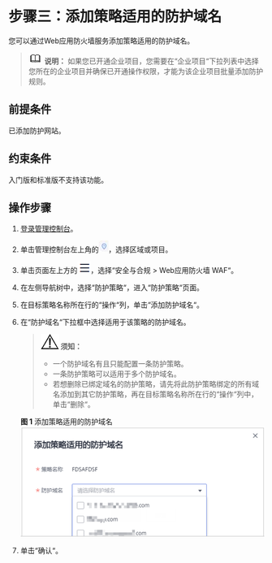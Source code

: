 # 步骤三：添加策略适用的防护域名<a name="waf_01_0075"></a>

您可以通过Web应用防火墙服务添加策略适用的防护域名。

>![](public_sys-resources/icon-note.gif) **说明：** 
>如果您已开通企业项目，您需要在“企业项目“下拉列表中选择您所在的企业项目并确保已开通操作权限，才能为该企业项目批量添加防护规则。

## 前提条件<a name="section5903171661012"></a>

已添加防护网站。

## 约束条件<a name="section15753161013911"></a>

入门版和标准版不支持该功能。

## 操作步骤<a name="section109781412104317"></a>

1.  [登录管理控制台](https://console.huaweicloud.com/?locale=zh-cn)。
2.  单击管理控制台左上角的![](figures/icon-region-55.jpg)，选择区域或项目。
3.  单击页面左上方的![](figures/icon-Service-56.png)，选择“安全与合规  \>  Web应用防火墙 WAF“。
4.  在左侧导航树中，选择“防护策略“，进入“防护策略“页面。
5.  在目标策略名称所在行的“操作“列，单击“添加防护域名“。
6.  在“防护域名“下拉框中选择适用于该策略的防护域名。

    >![](public_sys-resources/icon-notice.gif) **须知：** 
    >-   一个防护域名有且只能配置一条防护策略。
    >-   一条防护策略可以适用于多个防护域名。
    >-   若想删除已绑定域名的防护策略，请先将此防护策略绑定的所有域名添加到其它防护策略，再在目标策略名称所在行的“操作“列中，单击“删除“。

    **图 1**  添加策略适用的防护域名<a name="fig8829399338"></a>  
    ![](figures/添加策略适用的防护域名.png "添加策略适用的防护域名")

7.  单击“确认“。

